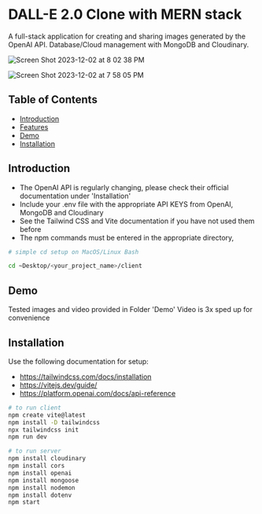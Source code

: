 # DALL-E 2.0 Clone with MERN stack

A full-stack application for creating and sharing images generated by the OpenAI API.
Database/Cloud management with MongoDB and Cloudinary.

![Screen Shot 2023-12-02 at 8 02 38 PM](https://github.com/harmanbrar7/dall_e/assets/89001739/3fcb10fd-2ecd-4bd6-8663-890c00f9503a)

![Screen Shot 2023-12-02 at 7 58 05 PM](https://github.com/harmanbrar7/dall_e/assets/89001739/aaa00521-421d-4235-be6c-3b906e5ba892)

## Table of Contents

- [Introduction](#introduction)
- [Features](#features)
- [Demo](#demo)
- [Installation](#installation)

## Introduction

- The OpenAI API is regularly changing, please check their official documentation under 'Installation'
- Include your .env file with the appropriate API KEYS from OpenAI, MongoDB and Cloudinary
- See the Tailwind CSS and Vite documentation if you have not used them before
- The npm commands must be entered in the appropriate directory, 

```bash
# simple cd setup on MacOS/Linux Bash

cd ~Desktop/<your_project_name>/client

```

## Demo

Tested images and video provided in Folder 'Demo'
Video is 3x sped up for convenience

## Installation

Use the following documentation for setup:
- https://tailwindcss.com/docs/installation
- https://vitejs.dev/guide/
- https://platform.openai.com/docs/api-reference

```bash
# to run client
npm create vite@latest
npm install -D tailwindcss
npx tailwindcss init
npm run dev

# to run server
npm install cloudinary
npm install cors
npm install openai
npm install mongoose
npm install nodemon
npm install dotenv
npm start

